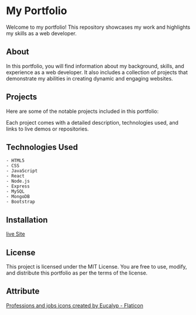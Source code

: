 # My Portfolio

Welcome to my portfolio! This repository showcases my work and highlights my skills as a web developer.

## About

In this portfolio, you will find information about my background, skills, and experience as a web developer. It also includes a collection of projects that demonstrate my abilities in creating dynamic and engaging websites.

## Projects

Here are some of the notable projects included in this portfolio:

Each project comes with a detailed description, technologies used, and links to live demos or repositories.

## Technologies Used

    - HTML5
    - CSS
    - JavaScript
    - React
    - Node.js
    - Express
    - MySQL
    - MongoDB
    - Bootstrap

## Installation

[live Site](https://scott-skinn.netlify.app/)

## License

This project is licensed under the MIT License. You are free to use, modify, and distribute this portfolio as per the terms of the license.

## Attribute

<a href="https://www.flaticon.com/free-icons/professions-and-jobs" title="professions and jobs icons">Professions and jobs icons created by Eucalyp - Flaticon</a>
